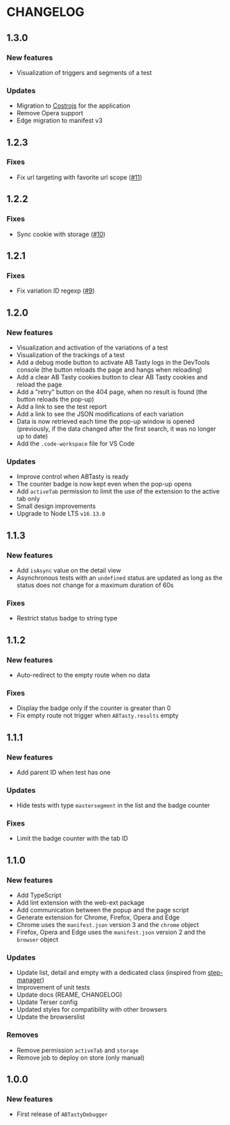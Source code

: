 # CHANGELOG

## 1.3.0

### New features

- Visualization of triggers and segments of a test

### Updates

- Migration to [Costrojs](https://github.com/costrojs/costro) for the application
- Remove Opera support
- Edge migration to manifest v3

## 1.2.3

### Fixes

- Fix url targeting with favorite url scope ([#11](https://github.com/yoriiis/abtasty-debugger/pull/11))

## 1.2.2

### Fixes

- Sync cookie with storage ([#10](https://github.com/yoriiis/abtasty-debugger/pull/10))

## 1.2.1

### Fixes

- Fix variation ID regexp ([#9](https://github.com/yoriiis/abtasty-debugger/pull/9))

## 1.2.0

### New features

- Visualization and activation of the variations of a test
- Visualization of the trackings of a test
- Add a debug mode button to activate AB Tasty logs in the DevTools console (the button reloads the page and hangs when reloading)
- Add a clear AB Tasty cookies button to clear AB Tasty cookies and reload the page
- Add a "retry" button on the 404 page, when no result is found (the button reloads the pop-up)
- Add a link to see the test report
- Add a link to see the JSON modifications of each variation
- Data is now retrieved each time the pop-up window is opened (previously, if the data changed after the first search, it was no longer up to date)
- Add the `.code-workspace` file for VS Code

### Updates

- Improve control when ABTasty is ready
- The counter badge is now kept even when the pop-up opens
- Add `activeTab` permission to limit the use of the extension to the active tab only
- Small design improvements
- Upgrade to Node LTS `v16.13.0`

## 1.1.3

### New features

- Add `isAsync` value on the detail view
- Asynchronous tests with an `undefined` status are updated as long as the status does not change for a maximum duration of 60s

### Fixes

- Restrict status badge to string type

## 1.1.2

### New features

- Auto-redirect to the empty route when no data

### Fixes

- Display the badge only if the counter is greater than 0
- Fix empty route not trigger when `ABTasty.results` empty

## 1.1.1

### New features

- Add parent ID when test has one

### Updates

- Hide tests with type `mastersegment` in the list and the badge counter

### Fixes

- Limit the badge counter with the tab ID

## 1.1.0

### New features

- Add TypeScript
- Add lint extension with the web-ext package
- Add communication between the popup and the page script
- Generate extension for Chrome, Firefox, Opera and Edge
- Chrome uses the `manifest.json` version 3 and the `chrome` object
- Firefox, Opera and Edge uses the `manifest.json` version 2 and the `browser` object

### Updates

- Update list, detail and empty with a dedicated class (inspired from [step-manager](https://github.com/yoriiis/step-manager))
- Improvement of unit tests
- Update docs (REAME, CHANGELOG)
- Update Terser config
- Updated styles for compatibility with other browsers
- Update the browserslist

### Removes

- Remove permission `activeTab` and `storage`
- Remove job to deploy on store (only manual)

## 1.0.0

### New features

- First release of `ABTastyDebugger`
